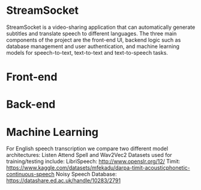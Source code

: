 # StreamSocket
StreamSocket is a video-sharing application that can automatically generate subtitles and translate speech to different languages. The three main components of the project are the front-end UI, backend logic such as database management and user authentication, and machine learning models for speech-to-text, text-to-text and text-to-speech tasks.

# Front-end


# Back-end


# Machine Learning
For English speech transcription we compare two different model architectures: Listen Attend Spell and Wav2Vec2
Datasets used for training/testing include:
LibriSpeech: http://www.openslr.org/12/
Timit: https://www.kaggle.com/datasets/mfekadu/darpa-timit-acousticphonetic-continuous-speech
Noisy Speech Database: https://datashare.ed.ac.uk/handle/10283/2791
